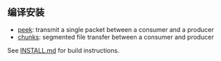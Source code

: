 ## 编译安装



* [peek](tools/peek): transmit a single packet between a consumer and a producer
* [chunks](tools/chunks): segmented file transfer between a consumer and producer

See [INSTALL.md](INSTALL.md) for build instructions.
